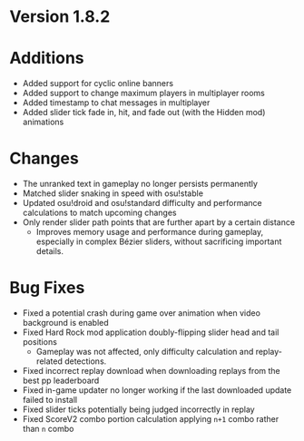 Version 1.8.2
=============

# Additions

- Added support for cyclic online banners
- Added support to change maximum players in multiplayer rooms
- Added timestamp to chat messages in multiplayer
- Added slider tick fade in, hit, and fade out (with the Hidden mod) animations

# Changes

- The unranked text in gameplay no longer persists permanently
- Matched slider snaking in speed with osu!stable
- Updated osu!droid and osu!standard difficulty and performance calculations to match upcoming changes
- Only render slider path points that are further apart by a certain distance 
  - Improves memory usage and performance during gameplay, especially in complex Bézier sliders, without
    sacrificing important details.

# Bug Fixes

- Fixed a potential crash during game over animation when video background is enabled
- Fixed Hard Rock mod application doubly-flipping slider head and tail positions
  - Gameplay was not affected, only difficulty calculation and replay-related detections.
- Fixed incorrect replay download when downloading replays from the best pp leaderboard
- Fixed in-game updater no longer working if the last downloaded update failed to install
- Fixed slider ticks potentially being judged incorrectly in replay
- Fixed ScoreV2 combo portion calculation applying `n+1` combo rather than `n` combo